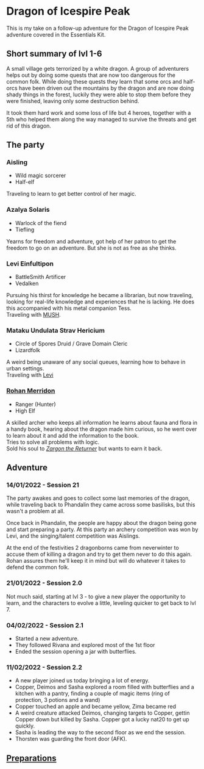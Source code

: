 # Dragon of Icespire Peak
This is my take on a follow-up adventure for the Dragon of Icespire Peak adventure covered in the Essentials Kit.

## Short summary of lvl 1-6
A small village gets terrorized by a white dragon. A group of adventurers helps out by doing some quests that are now too dangerous for the common folk.
While doing these quests they learn that some orcs and half-orcs have been driven out the mountains by the dragon and are now doing shady things in the forest, luckily they were able to stop them before they were finished, leaving only some destruction behind.

It took them hard work and some loss of life but 4 heroes, together with a 5th who helped them along the way managed to survive the threats and get rid of this dragon.

## The party
### Aisling
* Wild magic sorcerer
* Half-elf

Traveling to learn to get better control of her magic.

### Azalya Solaris
* Warlock of the fiend
* Tiefling

Yearns for freedom and adventure, got help of her patron to get the freedom to go on an adventure. But she is not as free as she thinks.

### Levi Einfultipon
* BattleSmith Artificer
* Vedalken

Pursuing his thirst for knowledge he became a librarian, but now traveling, looking for real-life knowledge and experiences that he is lacking.
He does this accompanied with his metal companion Tess.\
Traveling with [MUSH](#mataku-undulata-strav-hericium).

### Mataku Undulata Strav Hericium
* Circle of Spores Druid / Grave Domain Cleric
* Lizardfolk

A weird being unaware of any social queues, learning how to behave in urban settings.\
Traveling with [Levi](#levi-einfultipon)

### [Rohan Merridon](players%20notes/Rohan%20Merridon)
* Ranger (Hunter)
* High Elf

A skilled archer who keeps all information he learns about fauna and flora in a handy book, hearing about the dragon made him curious, so he went over to learn about it and add the information to the book. \
Tries to solve all problems with logic.\
Sold his soul to *[Zargon the Returner](https://forgottenrealms.fandom.com/wiki/Zargon)* but wants to earn it back.

## Adventure
### 14/01/2022 - Session 21
The party awakes and goes to collect some last memories of the dragon, while traveling back to Phandalin they came across some basilisks, but this wasn't a problem at all.

Once back in Phandalin, the people are happy about the dragon being gone and start preparing a party. At this party an archery competition was won by Levi, and the singing/talent competition was Aislings.

At the end of the festivities 2 dragonborns came from neverwinter to accuse them of killing a dragon and try to get them never to do this again. Rohan assures them he'll keep it in mind but will do whatever it takes to defend the common folk.


### 21/01/2022 - Session 2.0
Not much said, starting at lvl 3 - to give a new player the opportunity to learn, and the characters to evolve a little, leveling quicker to get back to lvl 7.

### 04/02/2022 - Session 2.1
* Started a new adventure.
* They followed Rivana and explored most of the 1st floor
* Ended the session opening a jar with butterflies.

### 11/02/2022 - Session 2.2
* A new player joined us today bringing a lot of energy.
* Copper, Deimos and Sasha explored a room filled with butterflies and a kitchen with a pantry, finding a couple of magic items (ring of protection, 3 potions and a wand)
* Copper touched an apple and became yellow, Zima became red
* A weird creature attacked Deimos, changing targets to Copper, gettin Copper down but killed by Sasha. Copper got a lucky nat20 to get up quickly.
* Sasha is leading the way to the second floor as we end the session.
* Thorsten was guarding the front door (AFK).


## [Preparations](secrets/Preparations%20home)


